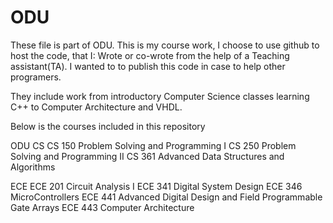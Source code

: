 # ODU
These file is part of ODU.
This is my course work, I choose to use github to host the code, that I: Wrote or co-wrote from the help of a Teaching assistant(TA).
I wanted to to publish this code in case to help other programers.

They include work from introductory Computer Science classes learning C++ to Computer Architecture and VHDL.

Below is the courses included in this repository

ODU
CS
	CS 150 Problem Solving and Programming I
	CS 250 Problem Solving and Programming II
	CS 361 Advanced Data Structures and Algorithms

ECE 
	ECE 201 Circuit Analysis I
	ECE 341 Digital System Design
	ECE 346 MicroControllers
	ECE 441 Advanced Digital Design and Field Programmable Gate Arrays
	ECE 443 Computer Architecture
